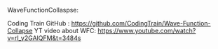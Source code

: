 WaveFunctionCollaspse:

Coding Train GitHub : https://github.com/CodingTrain/Wave-Function-Collapse
             YT video about WFC: https://www.youtube.com/watch?v=rI_y2GAlQFM&t=3484s
